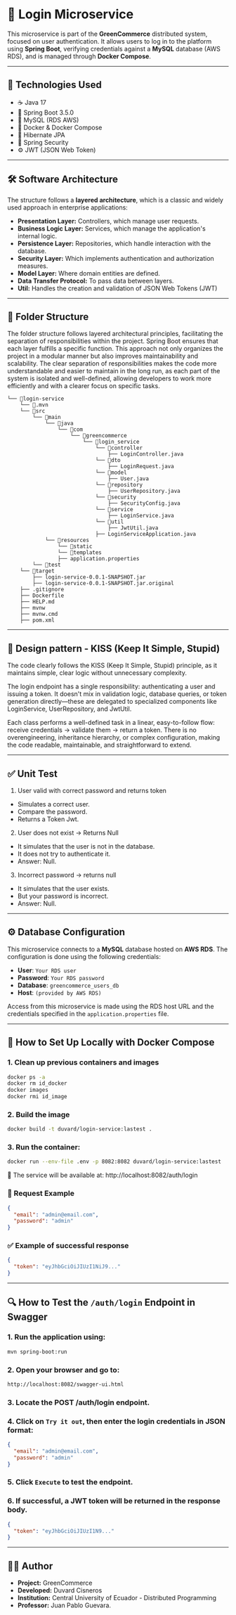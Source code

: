 # 🔐 Login Microservice

This microservice is part of the **GreenCommerce** distributed system, focused on user authentication. It allows users to log in to the platform using **Spring Boot**, verifying credentials against a **MySQL** database (AWS RDS), and is managed through **Docker Compose**.

---

## 🚀 Technologies Used

- ☕️ Java 17  
- 🌱 Spring Boot 3.5.0  
- 🐬 MySQL (RDS AWS)
- 🐳 Docker & Docker Compose  
- 💾 Hibernate JPA  
- 🔐 Spring Security  
- ⚙️ JWT (JSON Web Token)  

---

## 🛠️ Software Architecture

The structure follows a **layered architecture**, which is a classic and widely used approach in enterprise applications:

- **Presentation Layer:** Controllers, which manage user requests.
- **Business Logic Layer:** Services, which manage the application's internal logic.
- **Persistence Layer:** Repositories, which handle interaction with the database.
- **Security Layer:** Which implements authentication and authorization measures.
- **Model Layer:** Where domain entities are defined.
- **Data Transfer Protocol:** To pass data between layers.
- **Util:** Handles the creation and validation of JSON Web Tokens (JWT)

---

## 📂 Folder Structure

The folder structure follows layered architectural principles, facilitating the separation of responsibilities within the project. Spring Boot ensures that each layer fulfills a specific function. This approach not only organizes the project in a modular manner but also improves maintainability and scalability. The clear separation of responsibilities makes the code more understandable and easier to maintain in the long run, as each part of the system is isolated and well-defined, allowing developers to work more efficiently and with a clearer focus on specific tasks.

```
└── 📁login-service
    └── 📁.mvn
    └── 📁src
        └── 📁main
            └── 📁java
                └── 📁com
                    └── 📁greencommerce
                        └── 📁login_service
                            └── 📁controller
                                ├── LoginController.java
                            └── 📁dto
                                ├── LoginRequest.java
                            └── 📁model
                                ├── User.java
                            └── 📁repository
                                ├── UserRepository.java
                            └── 📁security
                                ├── SecurityConfig.java
                            └── 📁service
                                ├── LoginService.java
                            └── 📁util
                                ├── JwtUtil.java
                            ├── LoginServiceApplication.java
            └── 📁resources
                └── 📁static
                └── 📁templates
                ├── application.properties
        └── 📁test
    └── 📁target
        ├── login-service-0.0.1-SNAPSHOT.jar
        ├── login-service-0.0.1-SNAPSHOT.jar.original
    ├── .gitignore
    ├── Dockerfile
    ├── HELP.md
    ├── mvnw
    ├── mvnw.cmd
    ├── pom.xml
```
---

## 💋​ Design pattern - KISS (Keep It Simple, Stupid)

The code clearly follows the KISS (Keep It Simple, Stupid) principle, as it maintains simple, clear logic without unnecessary complexity.

The login endpoint has a single responsibility: authenticating a user and issuing a token. It doesn't mix in validation logic, database queries, or token generation directly—these are delegated to specialized components like LoginService, UserRepository, and JwtUtil.

Each class performs a well-defined task in a linear, easy-to-follow flow: receive credentials → validate them → return a token. There is no overengineering, inheritance hierarchy, or complex configuration, making the code readable, maintainable, and straightforward to extend.

---

## ✅ Unit Test

1. User valid with correct password and returns token
- Simulates a correct user.
- Compare the password.
- Returns a Token Jwt.

2. User does not exist → Returns Null
- It simulates that the user is not in the database.
- It does not try to authenticate it.
- Answer: Null.

3. Incorrect password → returns null
- It simulates that the user exists.
- But your password is incorrect.
- Answer: Null.

---

## ⚙️ Database Configuration

This microservice connects to a **MySQL** database hosted on **AWS RDS**. The configuration is done using the following credentials:

- **User**: `Your RDS user`
- **Password**: `Your RDS password`
- **Database**: `greencommerce_users_db`
- **Host**: `(provided by AWS RDS)`

Access from this microservice is made using the RDS host URL and the credentials specified in the `application.properties` file.

---

## 🐳 How to Set Up Locally with Docker Compose

### 1. Clean up previous containers and images

```bash
docker ps -a
docker rm id_docker
docker images
docker rmi id_image
```

### 2. Build the image  

```bash
docker build -t duvard/login-service:lastest .
```
### 3. Run the container:

```bash
docker run --env-file .env -p 8082:8082 duvard/login-service:lastest
```

📍 The service will be available at: http://localhost:8082/auth/login


### 🧪 Request Example

```json
{
  "email": "admin@email.com",
  "password": "admin"
}
```

### ✅ Example of successful response

```json
{
  "token": "eyJhbGciOiJIUzI1NiJ9..."
}
```

---

## 🔍 How to Test the `/auth/login` Endpoint in Swagger

### 1. Run the application using:

```bash
mvn spring-boot:run
```

### 2. Open your browser and go to:

```bash
http://localhost:8082/swagger-ui.html
```

### 3. Locate the POST /auth/login endpoint.

### 4. Click on `Try it out`, then enter the login credentials in JSON format:

```json
{
  "email": "admin@email.com",
  "password": "admin"
}
```

### 5. Click `Execute` to test the endpoint.

### 6. If successful, a JWT token will be returned in the response body.

```json
{
  "token": "eyJhbGciOiJIUzI1N9..."
}
```
---

## 🧑‍💻 Author

- **Project:** GreenCommerce
- **Developed:** Duvard Cisneros
- **Institution:** Central University of Ecuador - Distributed Programming 
- **Professor:** Juan Pablo Guevara.